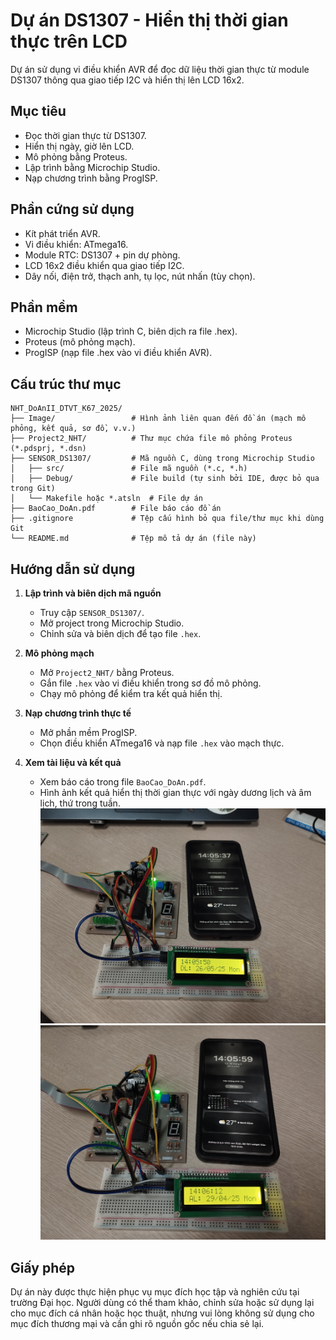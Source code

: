 # Dự án DS1307 - Hiển thị thời gian thực trên LCD

Dự án sử dụng vi điều khiển AVR để đọc dữ liệu thời gian thực từ module DS1307 thông qua giao tiếp I2C và hiển thị lên LCD 16x2.

## Mục tiêu

- Đọc thời gian thực từ DS1307.
- Hiển thị ngày, giờ lên LCD.
- Mô phỏng bằng Proteus.
- Lập trình bằng Microchip Studio.
- Nạp chương trình bằng ProgISP.

## Phần cứng sử dụng
- Kít phát triển AVR. 
- Vi điều khiển: ATmega16.
- Module RTC: DS1307 + pin dự phòng.
- LCD 16x2 điều khiển qua giao tiếp I2C.
- Dây nối, điện trở, thạch anh, tụ lọc, nút nhấn (tùy chọn).

## Phần mềm

- Microchip Studio (lập trình C, biên dịch ra file .hex).
- Proteus (mô phỏng mạch).
- ProgISP (nạp file .hex vào vi điều khiển AVR).

## Cấu trúc thư mục
```
NHT_DoAnII_DTVT_K67_2025/
├── Image/                 # Hình ảnh liên quan đến đồ án (mạch mô phỏng, kết quả, sơ đồ, v.v.)
├── Project2_NHT/          # Thư mục chứa file mô phỏng Proteus (*.pdsprj, *.dsn)
├── SENSOR_DS1307/         # Mã nguồn C, dùng trong Microchip Studio
│   ├── src/               # File mã nguồn (*.c, *.h)
│   ├── Debug/             # File build (tự sinh bởi IDE, được bỏ qua trong Git)
│   └── Makefile hoặc *.atsln  # File dự án 
├── BaoCao_DoAn.pdf        # File báo cáo đồ án
├── .gitignore             # Tệp cấu hình bỏ qua file/thư mục khi dùng Git
└── README.md              # Tệp mô tả dự án (file này)
```


## Hướng dẫn sử dụng

1. **Lập trình và biên dịch mã nguồn**
   - Truy cập `SENSOR_DS1307/`.
   - Mở project trong Microchip Studio.
   - Chỉnh sửa và biên dịch để tạo file `.hex`.

2. **Mô phỏng mạch**
   - Mở `Project2_NHT/` bằng Proteus.
   - Gắn file `.hex` vào vi điều khiển trong sơ đồ mô phỏng.
   - Chạy mô phỏng để kiểm tra kết quả hiển thị.

3. **Nạp chương trình thực tế**
   - Mở phần mềm ProgISP.
   - Chọn điều khiển ATmega16 và nạp file `.hex` vào mạch thực.

4. **Xem tài liệu và kết quả**
   - Xem báo cáo trong file `BaoCao_DoAn.pdf`.
   - Hình ảnh kết quả hiển thị thời gian thực với ngày dương lịch và âm lịch, thứ trong tuần.
  ![Lịch dương](https://github.com/eouinht/NHT_DoAnII_DTVT_K67_2025/blob/main/Image/duonglich%20(2).jpg)
  ![Lịch âm](https://raw.githubusercontent.com/eouinht/NHT_DoAnII_DTVT_K67_2025/main/Image/amlich%20(2).jpg)


## Giấy phép

Dự án này được thực hiện phục vụ mục đích học tập và nghiên cứu tại trường Đại học. Người dùng có thể tham khảo, chỉnh sửa hoặc sử dụng lại cho mục đích cá nhân hoặc học thuật, nhưng vui lòng không sử dụng cho mục đích thương mại và cần ghi rõ nguồn gốc nếu chia sẻ lại.
